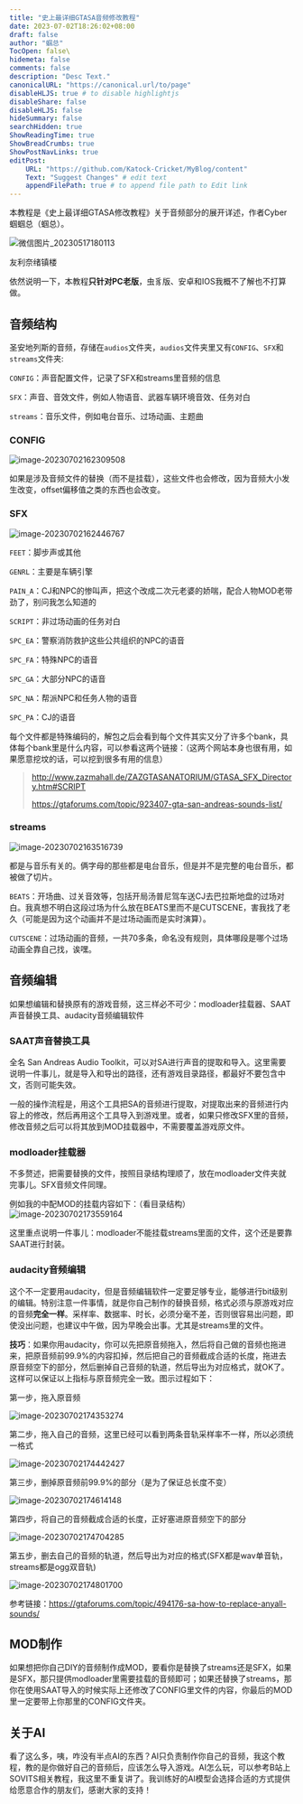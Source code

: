 ```yaml
---
title: "史上最详细GTASA音频修改教程"
date: 2023-07-02T18:26:02+08:00
draft: false
author: "蝈总"
TocOpen: false\
hidemeta: false
comments: false
description: "Desc Text."
canonicalURL: "https://canonical.url/to/page"
disableHLJS: true # to disable highlightjs
disableShare: false
disableHLJS: false
hideSummary: false
searchHidden: true
ShowReadingTime: true
ShowBreadCrumbs: true
ShowPostNavLinks: true
editPost:
    URL: "https://github.com/Katock-Cricket/MyBlog/content"
    Text: "Suggest Changes" # edit text
    appendFilePath: true # to append file path to Edit link
---
```


本教程是《史上最详细GTASA修改教程》关于音频部分的展开详述，作者Cyber蝈蝈总（蝈总）。

![微信图片_20230517180113](1.jpg)

友利奈绪镇楼

依然说明一下，本教程**只针对PC老版**，虫豸版、安卓和IOS我概不了解也不打算做。

## 音频结构

圣安地列斯的音频，存储在`audios`文件夹，`audios`文件夹里又有`CONFIG`、`SFX`和`streams`文件夹:

`CONFIG`：声音配置文件，记录了SFX和streams里音频的信息

`SFX`：声音、音效文件，例如人物语音、武器车辆环境音效、任务对白

`streams`：音乐文件，例如电台音乐、过场动画、主题曲

### CONFIG

![image-20230702162309508](2.jpg)

如果是涉及音频文件的替换（而不是挂载），这些文件也会修改，因为音频大小发生改变，offset偏移值之类的东西也会改变。

### SFX

![image-20230702162446767](3.jpg)

`FEET`：脚步声或其他

`GENRL`：主要是车辆引擎

`PAIN_A`：CJ和NPC的惨叫声，把这个改成二次元老婆的娇喘，配合人物MOD老带劲了，别问我怎么知道的

`SCRIPT`：非过场动画的任务对白

`SPC_EA`：警察消防救护这些公共组织的NPC的语音

`SPC_FA`：特殊NPC的语音

`SPC_GA`：大部分NPC的语音

`SPC_NA`：帮派NPC和任务人物的语音

`SPC_PA`：CJ的语音

每个文件都是特殊编码的，解包之后会看到每个文件其实又分了许多个bank，具体每个bank里是什么内容，可以参看这两个链接：（这两个网站本身也很有用，如果愿意挖坟的话，可以挖到很多有用的信息）

> http://www.zazmahall.de/ZAZGTASANATORIUM/GTASA_SFX_Directory.htm#SCRIPT
>
> https://gtaforums.com/topic/923407-gta-san-andreas-sounds-list/

### streams

![image-20230702163516739](4.jpg)

都是与音乐有关的。俩字母的那些都是电台音乐，但是并不是完整的电台音乐，都被做了切片。

`BEATS`：开场曲、过关音效等，包括开局汤普尼驾车送CJ去巴拉斯地盘的过场对白。我真想不明白这段过场为什么放在BEATS里而不是CUTSCENE，害我找了老久（可能是因为这个动画并不是过场动画而是实时演算）。

`CUTSCENE`：过场动画的音频，一共70多条，命名没有规则，具体哪段是哪个过场动画全靠自己找，诶嘿。

## 音频编辑

如果想编辑和替换原有的游戏音频，这三样必不可少：modloader挂载器、SAAT声音替换工具、audacity音频编辑软件

### SAAT声音替换工具

全名 San Andreas Audio Toolkit，可以对SA进行声音的提取和导入。这里需要说明一件事儿，就是导入和导出的路径，还有游戏目录路径，都最好不要包含中文，否则可能失效。

一般的操作流程是，用这个工具把SA的音频进行提取，对提取出来的音频进行内容上的修改，然后再用这个工具导入到游戏里。或者，如果只修改SFX里的音频，修改音频之后可以将其放到MOD挂载器中，不需要覆盖游戏原文件。

### modloader挂载器

不多赘述，把需要替换的文件，按照目录结构理顺了，放在modloader文件夹就完事儿。SFX音频文件同理。

例如我的中配MOD的挂载内容如下：（看目录结构）![image-20230702173559164](5.jpg)

这里重点说明一件事儿：modloader不能挂载streams里面的文件，这个还是要靠SAAT进行封装。

### audacity音频编辑

这个不一定要用audacity，但是音频编辑软件一定要足够专业，能够进行bit级别的编辑。特别注意一件事情，就是你自己制作的替换音频，格式必须与原游戏对应的音频**完全一样**。采样率、数据率、时长，必须分毫不差，否则很容易出问题，即使没出问题，也建议中午做，因为早晚会出事。尤其是streams里的文件。

**技巧**：如果你用audacity，你可以先把原音频拖入，然后将自己做的音频也拖进来，把原音频前99.9%的内容扣掉，然后把自己的音频截成合适的长度，拖进去原音频空下的部分，然后删掉自己音频的轨道，然后导出为对应格式，就OK了。这样可以保证以上指标与原音频完全一致。图示过程如下：

第一步，拖入原音频

![image-20230702174353274](6.jpg)

第二步，拖入自己的音频，这里已经可以看到两条音轨采样率不一样，所以必须统一格式

![image-20230702174442427](7.jpg)

第三步，删掉原音频前99.9%的部分（是为了保证总长度不变）

![image-20230702174614148](8.jpg)

第四步，将自己的音频截成合适的长度，正好塞进原音频空下的部分

![image-20230702174704285](9.jpg)

第五步，删去自己的音频的轨道，然后导出为对应的格式(SFX都是wav单音轨，streams都是ogg双音轨)

![image-20230702174801700](10.jpg)

参考链接：https://gtaforums.com/topic/494176-sa-how-to-replace-anyall-sounds/

## MOD制作

如果想把你自己DIY的音频制作成MOD，要看你是替换了streams还是SFX，如果是SFX，那只提供modloader里需要挂载的音频即可；如果还替换了streams，那你在使用SAAT导入的时候实际上还修改了CONFIG里文件的内容，你最后的MOD里一定要带上你那里的CONFIG文件夹。

## 关于AI

看了这么多，咦，咋没有半点AI的东西？AI只负责制作你自己的音频，我这个教程，教的是你做好自己的音频后，应该怎么导入游戏。AI怎么玩，可以参考B站上SOVITS相关教程，我这里不重复讲了。我训练好的AI模型会选择合适的方式提供给愿意合作的朋友们，感谢大家的支持！